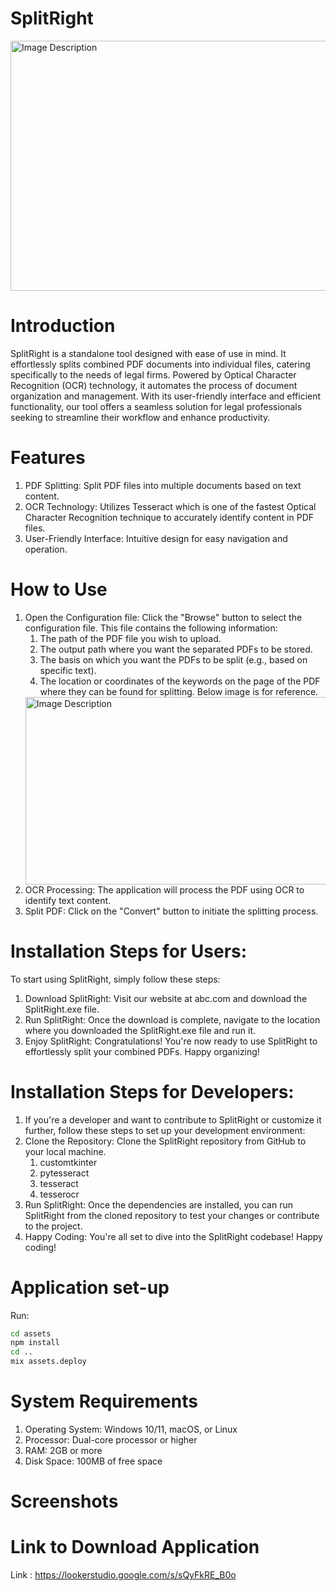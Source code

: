 # SplitRight

<img src="https://github.com/pbadhe/SplitRight/blob/main/Images/LegalDocuments.jpeg" alt="Image Description" width="600" height="400">


# Introduction
SplitRight is a standalone tool designed with ease of use in mind. It effortlessly splits combined PDF documents into individual files, catering specifically to the needs of legal firms. Powered by Optical Character Recognition (OCR) technology, it automates the process of document organization and management. With its user-friendly interface and efficient functionality, our tool offers a seamless solution for legal professionals seeking to streamline their workflow and enhance productivity.

# Features
1. PDF Splitting: Split PDF files into multiple documents based on text content.
2. OCR Technology: Utilizes Tesseract which is one of the fastest Optical Character Recognition technique to accurately identify content in PDF files.
3. User-Friendly Interface: Intuitive design for easy navigation and operation.

# How to Use
1. Open the Configuration file: Click the "Browse" button to select the configuration file. This file contains the following information:
   1. The path of the PDF file you wish to upload.
   2. The output path where you want the separated PDFs to be stored.
   3. The basis on which you want the PDFs to be split (e.g., based on specific text).
   4. The location or coordinates of the keywords on the page of the PDF where they can be found for splitting. Below image is for reference.
   <img src="https://github.com/pbadhe/SplitRight/blob/main/Images/Sample_Config_file.png" alt="Image Description" width="600" height="300">
2. OCR Processing: The application will process the PDF using OCR to identify text content.
3. Split PDF: Click on the "Convert" button to initiate the splitting process.

# Installation Steps for Users:
To start using SplitRight, simply follow these steps:
1. Download SplitRight: Visit our website at abc.com and download the SplitRight.exe file.
2. Run SplitRight: Once the download is complete, navigate to the location where you downloaded the SplitRight.exe file and run it.
3. Enjoy SplitRight: Congratulations! You're now ready to use SplitRight to effortlessly split your combined PDFs. Happy organizing!

# Installation Steps for Developers:
1. If you're a developer and want to contribute to SplitRight or customize it further, follow these steps to set up your development environment:
2. Clone the Repository: Clone the SplitRight repository from GitHub to your local machine.
   1. customtkinter
   2. pytesseract
   3. tesseract
   4. tesserocr
3. Run SplitRight: Once the dependencies are installed, you can run SplitRight from the cloned repository to test your changes or contribute to the project.
4. Happy Coding: You're all set to dive into the SplitRight codebase! Happy coding!

# Application set-up

Run:

```bash
cd assets
npm install
cd ..
mix assets.deploy
```

# System Requirements
1. Operating System: Windows 10/11, macOS, or Linux
2. Processor: Dual-core processor or higher
3. RAM: 2GB or more
4. Disk Space: 100MB of free space

# Screenshots

# Link to Download Application
Link : https://lookerstudio.google.com/s/sQyFkRE_B0o
